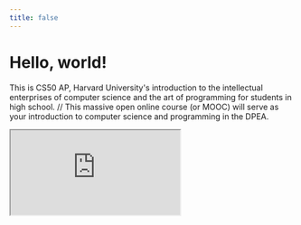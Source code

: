```yaml
---
title: false
---
```


# Hello, world!

This is CS50 AP, Harvard University's introduction to the intellectual enterprises of computer science and the art of programming for students in high school. // This massive open online course (or MOOC) will serve as your introduction to computer science and programming in the DPEA.

<iframe src="https://www.youtube.com/embed/tZxLMIk_SaY?playlist=GAB6Gm7pTTA"></iframe>

